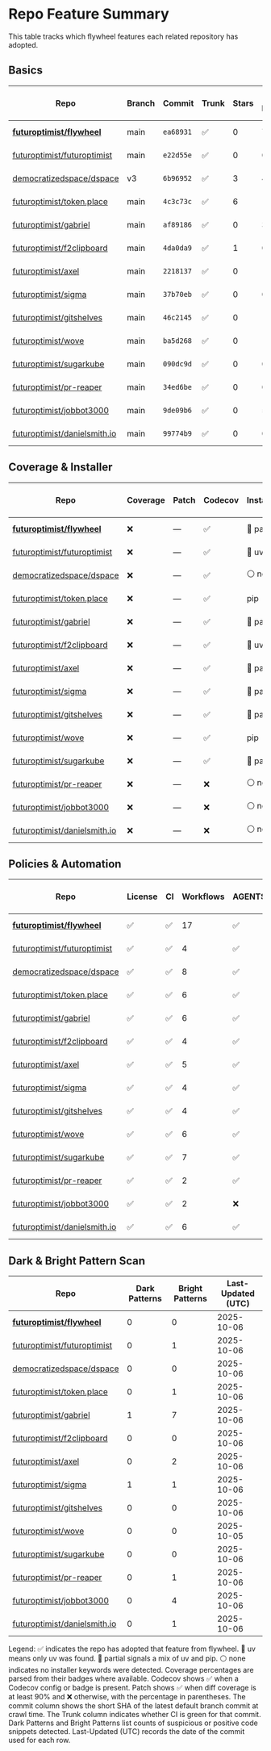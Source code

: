 # Repo Feature Summary

This table tracks which flywheel features each related repository has adopted.

<!-- spellchecker: disable -->
## Basics
| Repo | Branch | Commit | Trunk | Stars | Open Issues | Last-Updated (UTC) |
| ---- | ------ | ------ | ----- | ----- | ----------- | ----------------- |
| **[futuroptimist/flywheel](https://github.com/futuroptimist/flywheel)** | main | `ea68931` | ✅ | 0 | 7 | 2025-10-06 |
| [futuroptimist/futuroptimist](https://github.com/futuroptimist/futuroptimist) | main | `e22d55e` | ✅ | 0 | 0 | 2025-10-06 |
| [democratizedspace/dspace](https://github.com/democratizedspace/dspace) | v3 | `6b96952` | ✅ | 3 | 40 | 2025-10-06 |
| [futuroptimist/token.place](https://github.com/futuroptimist/token.place) | main | `4c3c73c` | ✅ | 6 | 13 | 2025-10-06 |
| [futuroptimist/gabriel](https://github.com/futuroptimist/gabriel) | main | `af89186` | ✅ | 0 | 3 | 2025-10-06 |
| [futuroptimist/f2clipboard](https://github.com/futuroptimist/f2clipboard) | main | `4da0da9` | ✅ | 1 | 0 | 2025-10-06 |
| [futuroptimist/axel](https://github.com/futuroptimist/axel) | main | `2218137` | ✅ | 0 | 1 | 2025-10-06 |
| [futuroptimist/sigma](https://github.com/futuroptimist/sigma) | main | `37b70eb` | ✅ | 0 | 0 | 2025-10-06 |
| [futuroptimist/gitshelves](https://github.com/futuroptimist/gitshelves) | main | `46c2145` | ✅ | 0 | 1 | 2025-10-06 |
| [futuroptimist/wove](https://github.com/futuroptimist/wove) | main | `ba5d268` | ✅ | 0 | 1 | 2025-10-05 |
| [futuroptimist/sugarkube](https://github.com/futuroptimist/sugarkube) | main | `090dc9d` | ✅ | 0 | 0 | 2025-10-06 |
| [futuroptimist/pr-reaper](https://github.com/futuroptimist/pr-reaper) | main | `34ed6be` | ✅ | 0 | 0 | 2025-10-06 |
| [futuroptimist/jobbot3000](https://github.com/futuroptimist/jobbot3000) | main | `9de09b6` | ✅ | 0 | 5 | 2025-10-06 |
| [futuroptimist/danielsmith.io](https://github.com/futuroptimist/danielsmith.io) | main | `99774b9` | ✅ | 0 | 0 | 2025-10-06 |

## Coverage & Installer
| Repo | Coverage | Patch | Codecov | Installer | Last-Updated (UTC) |
| ---- | -------- | ----- | ------- | --------- | ----------------- |
| **[futuroptimist/flywheel](https://github.com/futuroptimist/flywheel)** | ❌ | — | ✅ | 🔶 partial | 2025-10-06 |
| [futuroptimist/futuroptimist](https://github.com/futuroptimist/futuroptimist) | ❌ | — | ✅ | 🚀 uv | 2025-10-06 |
| [democratizedspace/dspace](https://github.com/democratizedspace/dspace) | ❌ | — | ✅ | ⚪ none | 2025-10-06 |
| [futuroptimist/token.place](https://github.com/futuroptimist/token.place) | ❌ | — | ✅ | pip | 2025-10-06 |
| [futuroptimist/gabriel](https://github.com/futuroptimist/gabriel) | ❌ | — | ✅ | 🔶 partial | 2025-10-06 |
| [futuroptimist/f2clipboard](https://github.com/futuroptimist/f2clipboard) | ❌ | — | ✅ | 🚀 uv | 2025-10-06 |
| [futuroptimist/axel](https://github.com/futuroptimist/axel) | ❌ | — | ✅ | 🔶 partial | 2025-10-06 |
| [futuroptimist/sigma](https://github.com/futuroptimist/sigma) | ❌ | — | ✅ | 🔶 partial | 2025-10-06 |
| [futuroptimist/gitshelves](https://github.com/futuroptimist/gitshelves) | ❌ | — | ✅ | 🔶 partial | 2025-10-06 |
| [futuroptimist/wove](https://github.com/futuroptimist/wove) | ❌ | — | ✅ | pip | 2025-10-05 |
| [futuroptimist/sugarkube](https://github.com/futuroptimist/sugarkube) | ❌ | — | ✅ | 🔶 partial | 2025-10-06 |
| [futuroptimist/pr-reaper](https://github.com/futuroptimist/pr-reaper) | ❌ | — | ❌ | ⚪ none | 2025-10-06 |
| [futuroptimist/jobbot3000](https://github.com/futuroptimist/jobbot3000) | ❌ | — | ❌ | ⚪ none | 2025-10-06 |
| [futuroptimist/danielsmith.io](https://github.com/futuroptimist/danielsmith.io) | ❌ | — | ❌ | ⚪ none | 2025-10-06 |

## Policies & Automation
| Repo | License | CI | Workflows | AGENTS.md | Code of Conduct | Contributing | Pre-commit | Last-Updated (UTC) |
| ---- | ------- | -- | --------- | --------- | --------------- | ------------ | ---------- | ----------------- |
| **[futuroptimist/flywheel](https://github.com/futuroptimist/flywheel)** | ✅ | ✅ | 17 | ✅ | ✅ | ✅ | ✅ | 2025-10-06 |
| [futuroptimist/futuroptimist](https://github.com/futuroptimist/futuroptimist) | ✅ | ✅ | 4 | ✅ | ✅ | ✅ | ✅ | 2025-10-06 |
| [democratizedspace/dspace](https://github.com/democratizedspace/dspace) | ✅ | ✅ | 8 | ✅ | ✅ | ✅ | ✅ | 2025-10-06 |
| [futuroptimist/token.place](https://github.com/futuroptimist/token.place) | ✅ | ✅ | 6 | ✅ | ✅ | ✅ | ✅ | 2025-10-06 |
| [futuroptimist/gabriel](https://github.com/futuroptimist/gabriel) | ✅ | ✅ | 6 | ✅ | ✅ | ✅ | ✅ | 2025-10-06 |
| [futuroptimist/f2clipboard](https://github.com/futuroptimist/f2clipboard) | ✅ | ✅ | 4 | ✅ | ✅ | ✅ | ✅ | 2025-10-06 |
| [futuroptimist/axel](https://github.com/futuroptimist/axel) | ✅ | ✅ | 5 | ✅ | ✅ | ✅ | ✅ | 2025-10-06 |
| [futuroptimist/sigma](https://github.com/futuroptimist/sigma) | ✅ | ✅ | 4 | ✅ | ✅ | ✅ | ✅ | 2025-10-06 |
| [futuroptimist/gitshelves](https://github.com/futuroptimist/gitshelves) | ✅ | ✅ | 4 | ✅ | ❌ | ❌ | ❌ | 2025-10-06 |
| [futuroptimist/wove](https://github.com/futuroptimist/wove) | ✅ | ✅ | 6 | ✅ | ✅ | ✅ | ✅ | 2025-10-05 |
| [futuroptimist/sugarkube](https://github.com/futuroptimist/sugarkube) | ✅ | ✅ | 7 | ✅ | ✅ | ✅ | ✅ | 2025-10-06 |
| [futuroptimist/pr-reaper](https://github.com/futuroptimist/pr-reaper) | ✅ | ✅ | 2 | ✅ | ✅ | ✅ | ❌ | 2025-10-06 |
| [futuroptimist/jobbot3000](https://github.com/futuroptimist/jobbot3000) | ✅ | ✅ | 2 | ❌ | ❌ | ❌ | ❌ | 2025-10-06 |
| [futuroptimist/danielsmith.io](https://github.com/futuroptimist/danielsmith.io) | ✅ | ✅ | 6 | ✅ | ❌ | ❌ | ✅ | 2025-10-06 |

## Dark & Bright Pattern Scan
| Repo | Dark Patterns | Bright Patterns | Last-Updated (UTC) |
| ---- | ------------- | --------------- | ----------------- |
| **[futuroptimist/flywheel](https://github.com/futuroptimist/flywheel)** | 0 | 0 | 2025-10-06 |
| [futuroptimist/futuroptimist](https://github.com/futuroptimist/futuroptimist) | 0 | 1 | 2025-10-06 |
| [democratizedspace/dspace](https://github.com/democratizedspace/dspace) | 0 | 0 | 2025-10-06 |
| [futuroptimist/token.place](https://github.com/futuroptimist/token.place) | 0 | 1 | 2025-10-06 |
| [futuroptimist/gabriel](https://github.com/futuroptimist/gabriel) | 1 | 7 | 2025-10-06 |
| [futuroptimist/f2clipboard](https://github.com/futuroptimist/f2clipboard) | 0 | 0 | 2025-10-06 |
| [futuroptimist/axel](https://github.com/futuroptimist/axel) | 0 | 2 | 2025-10-06 |
| [futuroptimist/sigma](https://github.com/futuroptimist/sigma) | 1 | 1 | 2025-10-06 |
| [futuroptimist/gitshelves](https://github.com/futuroptimist/gitshelves) | 0 | 0 | 2025-10-06 |
| [futuroptimist/wove](https://github.com/futuroptimist/wove) | 0 | 0 | 2025-10-05 |
| [futuroptimist/sugarkube](https://github.com/futuroptimist/sugarkube) | 0 | 0 | 2025-10-06 |
| [futuroptimist/pr-reaper](https://github.com/futuroptimist/pr-reaper) | 0 | 1 | 2025-10-06 |
| [futuroptimist/jobbot3000](https://github.com/futuroptimist/jobbot3000) | 0 | 4 | 2025-10-06 |
| [futuroptimist/danielsmith.io](https://github.com/futuroptimist/danielsmith.io) | 0 | 1 | 2025-10-06 |

Legend: ✅ indicates the repo has adopted that feature from flywheel. 🚀 uv means only uv was found. 🔶 partial signals a mix of uv and pip. ⚪ none indicates no installer keywords were detected.
Coverage percentages are parsed from their badges where available. Codecov shows ✅ when a Codecov config or badge is present. Patch shows ✅ when diff coverage is at least 90% and ❌ otherwise, with the percentage in parentheses.
The commit column shows the short SHA of the latest default branch commit at crawl time. The Trunk column indicates whether CI is green for that commit. Dark Patterns and Bright Patterns list counts of suspicious or positive code snippets detected.
Last-Updated (UTC) records the date of the commit used for each row.
